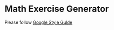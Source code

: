 # Math Exercise Generator

Please follow [Google Style Gulde](https://github.com/google/styleguide) 

